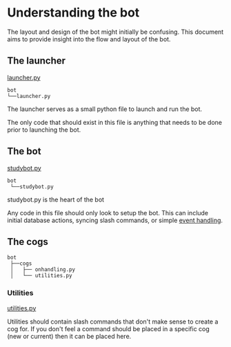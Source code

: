 # Understanding the bot

The layout and design of the bot might initially be confusing. This document aims to provide insight into the flow and layout of the bot.

## The launcher

[launcher.py](../bot/launcher.py)

```
bot
└──launcher.py
```

The launcher serves as a small python file to launch and run the bot.

The only code that should exist in this file is anything that needs to be done prior to launching the bot.

## The bot

[studybot.py](../bot/studybot.py)

```
bot
 └──studybot.py
```

studybot.py is the heart of the bot

Any code in this file should only look to setup the bot. This can include initial database actions, syncing slash commands, or simple [event handling](https://discordpy.readthedocs.io/en/latest/api.html#event-reference).

## The cogs

```
bot
 ├──cogs
 │   ├── onhandling.py
 │   └── utilities.py
```

<!-- ### Onhandling

[onhandling.py](../cogs/onhandling.py)

Onhandling should contain code related to [events](https://discordpy.readthedocs.io/en/latest/api.html#event-reference). It might make sense to add onhandling listeners in other files, but any most onhandling should be placed here. Very simple onhandling can be placed in [studybot.py](../studybot.py). -->

### Utilities

[utilities.py](../bot/cogs/utilities.py)

Utilities should contain slash commands that don't make sense to create a cog for. If you don't feel a command should be placed in a specific cog (new or current) then it can be placed here.